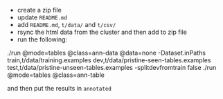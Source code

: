 - create a zip file
- update `README.md`
- add `README.md`, `t/data/` and `t/csv/`
- rsync the html data from the cluster and then add to zip file
- run the following:

./run @mode=tables @class=ann-data @data=none -Dataset.inPaths train,t/data/training.examples dev,t/data/pristine-seen-tables.examples test,t/data/pristine-unseen-tables.examples -splitdevfromtrain false
./run @mode=tables @class=ann-table

and then put the results in `annotated`
